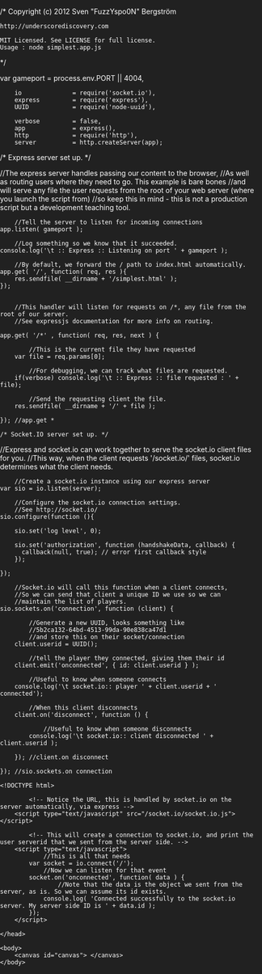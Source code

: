 /*  Copyright (c) 2012 Sven "FuzzYspo0N" Bergström 
    
    http://underscorediscovery.com
    
    MIT Licensed. See LICENSE for full license.
    Usage : node simplest.app.js
*/

   var 
        gameport        = process.env.PORT || 4004,

        io              = require('socket.io'),
        express         = require('express'),
        UUID            = require('node-uuid'),

        verbose         = false,
        app             = express(),
		http			= require('http'),
		server			= http.createServer(app);
		
	
/* Express server set up. */

//The express server handles passing our content to the browser,
//As well as routing users where they need to go. This example is bare bones
//and will serve any file the user requests from the root of your web server (where you launch the script from)
//so keep this in mind - this is not a production script but a development teaching tool.

        //Tell the server to listen for incoming connections
    app.listen( gameport );

        //Log something so we know that it succeeded.
    console.log('\t :: Express :: Listening on port ' + gameport );

        //By default, we forward the / path to index.html automatically.
    app.get( '/', function( req, res ){ 
        res.sendfile( __dirname + '/simplest.html' );
    });


        //This handler will listen for requests on /*, any file from the root of our server.
        //See expressjs documentation for more info on routing.

    app.get( '/*' , function( req, res, next ) {

            //This is the current file they have requested
        var file = req.params[0]; 

            //For debugging, we can track what files are requested.
        if(verbose) console.log('\t :: Express :: file requested : ' + file);

            //Send the requesting client the file.
        res.sendfile( __dirname + '/' + file );

    }); //app.get *

	/* Socket.IO server set up. */

//Express and socket.io can work together to serve the socket.io client files for you.
//This way, when the client requests '/socket.io/' files, socket.io determines what the client needs.
        
        //Create a socket.io instance using our express server
    var sio = io.listen(server);

        //Configure the socket.io connection settings. 
        //See http://socket.io/
    sio.configure(function (){

        sio.set('log level', 0);

        sio.set('authorization', function (handshakeData, callback) {
          callback(null, true); // error first callback style 
        });

    });

        //Socket.io will call this function when a client connects, 
        //So we can send that client a unique ID we use so we can 
        //maintain the list of players.
    sio.sockets.on('connection', function (client) {
        
            //Generate a new UUID, looks something like 
            //5b2ca132-64bd-4513-99da-90e838ca47d1
            //and store this on their socket/connection
        client.userid = UUID();

            //tell the player they connected, giving them their id
        client.emit('onconnected', { id: client.userid } );

            //Useful to know when someone connects
        console.log('\t socket.io:: player ' + client.userid + ' connected');
        
            //When this client disconnects
        client.on('disconnect', function () {

                //Useful to know when someone disconnects
            console.log('\t socket.io:: client disconnected ' + client.userid );

        }); //client.on disconnect
     
    }); //sio.sockets.on connection
    
    <!DOCTYPE html>
<html>
	<head>
		<title> Real time multi-player games with HTML5</title>
		<style type="text/css">
			html , body {
				background: #212121; 
				color: #fff; 
				margin: 0; 
				padding: 0;
			}
			#canvas {
				position: absolute;
				left: 0; right: 0; top: 0; bottom: 0; 
				margin: auto;
			}
		</style>
	 	
		 	<!-- Notice the URL, this is handled by socket.io on the server automatically, via express -->
		<script type="text/javascript" src="/socket.io/socket.io.js"></script>
		
			<!-- This will create a connection to socket.io, and print the user serverid that we sent from the server side. --> 
		<script type="text/javascript">
				//This is all that needs
			var socket = io.connect('/');
				//Now we can listen for that event
			socket.on('onconnected', function( data ) {
					//Note that the data is the object we sent from the server, as is. So we can assume its id exists. 
		  		console.log( 'Connected successfully to the socket.io server. My server side ID is ' + data.id );
		  	});
		</script>

	</head>

	<body>
		<canvas id="canvas"> </canvas>	
	</body>
</html>
